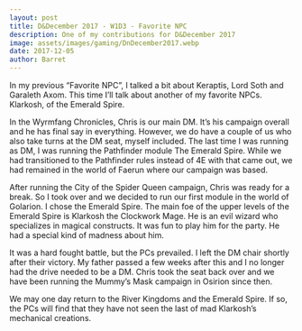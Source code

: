 ```yaml
---
layout: post
title: D&December 2017 - W1D3 - Favorite NPC
description: One of my contributions for D&December 2017
image: assets/images/gaming/DnDecember2017.webp
date: 2017-12-05
author: Barret
---
```


In my previous “Favorite NPC”, I talked a bit about Keraptis, Lord Soth and Garaleth Axom. This time I’ll talk about another of my favorite NPCs. Klarkosh, of the Emerald Spire.

In the Wyrmfang Chronicles, Chris is our main DM. It’s his campaign overall and he has final say in everything. However, we do have a couple of us who also take turns at the DM seat, myself included. The last time I was running as DM, I was running the Pathfinder module The Emerald Spire. While we had transitioned to the Pathfinder rules instead of 4E with that came out, we had remained in the world of Faerun where our campaign was based.

After running the City of the Spider Queen campaign, Chris was ready for a break. So I took over and we decided to run our first module in the world of Golarion. I chose the Emerald Spire. The main foe of the upper levels of the Emerald Spire is Klarkosh the Clockwork Mage. He is an evil wizard who specializes in magical constructs. It was fun to play him for the party. He had a special kind of madness about him.

It was a hard fought battle, but the PCs prevailed. I left the DM chair shortly after their victory. My father passed a few weeks after this and I no longer had the drive needed to be a DM. Chris took the seat back over and we have been running the Mummy’s Mask campaign in Osirion since then.

We may one day return to the River Kingdoms and the Emerald Spire. If so, the PCs will find that they have not seen the last of mad Klarkosh’s mechanical creations.